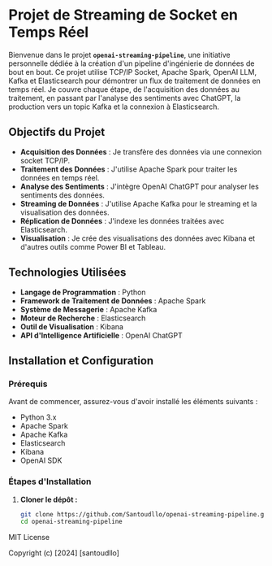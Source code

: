 # Projet de Streaming de Socket en Temps Réel

Bienvenue dans le projet **`openai-streaming-pipeline`**, une initiative personnelle dédiée à la création d'un pipeline d'ingénierie de données de bout en bout. Ce projet utilise TCP/IP Socket, Apache Spark, OpenAI LLM, Kafka et Elasticsearch pour démontrer un flux de traitement de données en temps réel. Je couvre chaque étape, de l'acquisition des données au traitement, en passant par l'analyse des sentiments avec ChatGPT, la production vers un topic Kafka et la connexion à Elasticsearch.

## Objectifs du Projet

- **Acquisition des Données** : Je transfère des données via une connexion socket TCP/IP.
- **Traitement des Données** : J'utilise Apache Spark pour traiter les données en temps réel.
- **Analyse des Sentiments** : J'intègre OpenAI ChatGPT pour analyser les sentiments des données.
- **Streaming de Données** : J'utilise Apache Kafka pour le streaming et la visualisation des données.
- **Réplication de Données** : J'indexe les données traitées avec Elasticsearch.
- **Visualisation** : Je crée des visualisations des données avec Kibana et d'autres outils comme Power BI et Tableau.

## Technologies Utilisées

- **Langage de Programmation** : Python
- **Framework de Traitement de Données** : Apache Spark
- **Système de Messagerie** : Apache Kafka
- **Moteur de Recherche** : Elasticsearch
- **Outil de Visualisation** : Kibana
- **API d'Intelligence Artificielle** : OpenAI ChatGPT

## Installation et Configuration

### Prérequis

Avant de commencer, assurez-vous d'avoir installé les éléments suivants :

- Python 3.x
- Apache Spark
- Apache Kafka
- Elasticsearch
- Kibana
- OpenAI SDK

### Étapes d'Installation

1. **Cloner le dépôt :**
   ```bash
   git clone https://github.com/Santoudllo/openai-streaming-pipeline.git
   cd openai-streaming-pipeline

MIT License

Copyright (c) [2024] [santoudllo]
